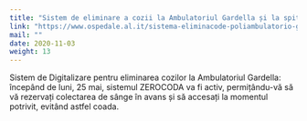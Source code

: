 ```yaml
---
title: "Sistem de eliminare a cozii la Ambulatoriul Gardella și la spitalul pentru copii."
link: "https://www.ospedale.al.it/sistema-eliminacode-poliambulatorio-gardella/"
mail: ""
date: 2020-11-03
weight: 13
---
```


Sistem de Digitalizare pentru eliminarea cozilor la Ambulatoriul Gardella: începând de luni, 25 mai, sistemul ZEROCODA va fi activ, permițându-vă să vă rezervați colectarea de sânge în avans și să accesați la momentul potrivit, evitând astfel coada.
